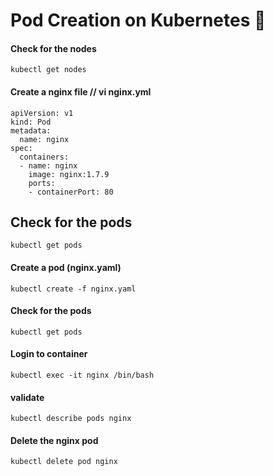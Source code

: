 # Pod Creation on Kubernetes 🎡

#### Check for the nodes

```
kubectl get nodes 
```


#### Create a nginx file   // vi nginx.yml

```
apiVersion: v1
kind: Pod
metadata:
  name: nginx
spec:
  containers:
  - name: nginx
    image: nginx:1.7.9
    ports:
    - containerPort: 80
```


## Check for the pods

```
kubectl get pods
```

#### Create a pod (nginx.yaml)

```
kubectl create -f nginx.yaml
```

#### Check for the pods

```
kubectl get pods
```

#### Login to container

```
kubectl exec -it nginx /bin/bash
```


#### validate

```
kubectl describe pods nginx
```


#### Delete the nginx pod

```
kubectl delete pod nginx
```
